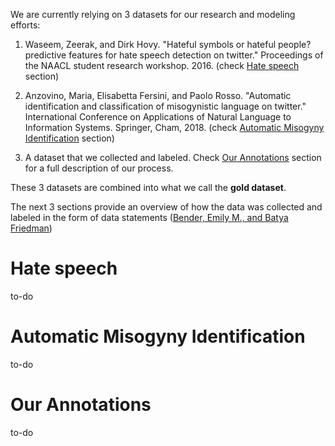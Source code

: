 We are currently relying on 3 datasets for our research and modeling efforts: 

1. Waseem, Zeerak, and Dirk Hovy. "Hateful symbols or hateful people? predictive features for hate speech detection on 
twitter." Proceedings of the NAACL student research workshop. 2016. (check 
[Hate speech](#Hate-speech) section)

2. Anzovino, Maria, Elisabetta Fersini, and Paolo Rosso. "Automatic identification and classification of misogynistic 
language on twitter." International Conference on Applications of Natural Language to Information Systems. 
Springer, Cham, 2018. (check [Automatic Misogyny Identification](#Automatic-Misogyny-Identification ) section)

3. A dataset that we collected and labeled. Check [Our Annotations](#Our-Annotations) section for a full description
of our process.


These 3 datasets are combined into what we call the **gold dataset**. 

The next 3 sections provide an overview of how the data was collected and labeled in the form of data statements 
([Bender, Emily M., and Batya Friedman](https://www.aclweb.org/anthology/Q18-1041/)) 

# Hate speech  
to-do

# Automatic Misogyny Identification 
to-do

# Our Annotations
to-do


 

